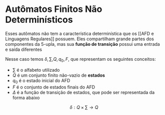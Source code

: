 # Autômatos Finitos Não Determinísticos
Esses autômatos não tem a característica determinística que os [[AFD e Linguagens Regulares]] possuem. Eles compartilham grande partes dos componentes da 5-upla, mas sua **função de transição** possui uma entrada e saída diferentes

Nesse caso temos $\delta ,\sum ,Q, q_0,F$,  que representam os seguintes conceitos:
- $\sum$ é o alfabeto utilizado
- $Q$ é um conjunto finito não-vazio de **estados**
- $q_0$ é o estado inicial do AFD
- $F$ é o conjunto de estados finais do AFD
- $\Delta$ é a função de transição de estados, que pode ser representada da forma abaixo

$$\delta : Q \times \sum \to Q$$